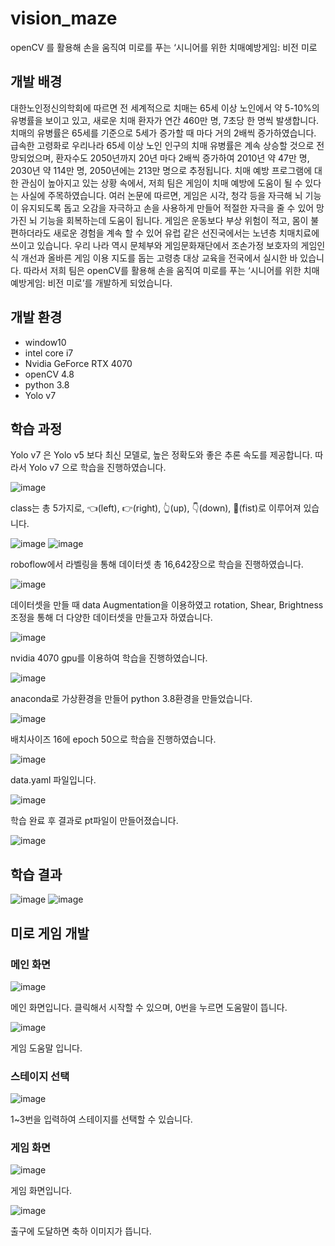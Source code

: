 # vision_maze
openCV 를 활용해 손을 움직여 미로를 푸는 ‘시니어를 위한 치매예방게임: 비전 미로

## 개발 배경
대한노인정신의학회에 따르면 전 세계적으로 치매는 65세 이상 노인에서 약 5-10%의 유병률을 보이고 있고, 새로운 치매 환자가 연간 460만 명, 7초당 한 명씩 발생합니다. 치매의 유병률은 65세를 기준으로 5세가 증가할 때 마다 거의 2배씩 증가하였습니다. 급속한 고령화로 우리나라 65세 이상 노인 인구의 치매 유병률은 계속 상승할 것으로 전망되었으며, 환자수도 2050년까지 20년 마다 2배씩 증가하여 2010년 약 47만 명, 2030년 약 114만 명, 2050년에는 213만 명으로 추정됩니다. 치매 예방 프로그램에 대한 관심이 높아지고 있는 상황 속에서, 저희 팀은 게임이 치매 예방에 도움이 될 수 있다는 사실에 주목하였습니다. 여러 논문에 따르면, 게임은 시각, 청각 등을 자극해 뇌 기능이 유지되도록 돕고 오감을 자극하고 손을 사용하게 만들어 적절한 자극을 줄 수 있어 망가진 뇌 기능을 회복하는데 도움이 됩니다. 게임은 운동보다 부상 위험이 적고, 몸이 불편하더라도 새로운 경험을 계속 할 수 있어 유럽 같은 선진국에서는 노년층 치매치료에 쓰이고 있습니다. 우리 나라 역시 문체부와 게임문화재단에서 조손가정 보호자의 게임인식 개선과 올바른 게임 이용 지도를 돕는 고령층 대상 교육을 전국에서 실시한 바 있습니다.
따라서 저희 팀은 openCV를 활용해 손을 움직여 미로를 푸는 ‘시니어를 위한 치매예방게임: 비전 미로’를 개발하게 되었습니다.


## 개발 환경
- window10
- intel core i7
- Nvidia GeForce RTX 4070
- openCV 4.8
- python 3.8
- Yolo v7
  
## 학습 과정
Yolo v7 은 Yolo v5 보다 최신 모델로, 높은 정확도와 좋은 추론 속도를 제공합니다. 따라서 Yolo v7 으로 학습을 진행하였습니다.

![image](https://github.com/MIN60/vision_maze/assets/49427080/d891f374-8204-42bf-9c3e-da9d83294eef)

class는 총 5가지로, 👈(left), 👉(right), 👆(up), 👇(down), 👊(fist)로 이루어져 있습니다.

![image](https://github.com/MIN60/vision_maze/assets/49427080/09269aa0-d0b6-446e-80c9-b7d19a1ccb78)
![image](https://github.com/MIN60/vision_maze/assets/49427080/e780ea08-fe70-45c0-9218-7894a8c9c901)

roboflow에서 라벨링을 통해 데이터셋 총 16,642장으로 학습을 진행하였습니다.

![image](https://github.com/MIN60/vision_maze/assets/49427080/970815df-c060-4fa5-b601-38f5c86485b7)

데이터셋을 만들 때 data Augmentation을 이용하였고 rotation, Shear, Brightness조정을 통해 더 다양한 데이터셋을 만들고자 하였습니다.

![image](https://github.com/MIN60/vision_maze/assets/49427080/2d7689f7-b4a1-496a-85a9-3069f7b0ca89)

nvidia 4070 gpu를 이용하여 학습을 진행하였습니다.

![image](https://github.com/MIN60/vision_maze/assets/49427080/fa82da45-73f1-4b52-a596-9ab70e5b682b)

anaconda로 가상환경을 만들어 python 3.8환경을 만들었습니다.

![image](https://github.com/MIN60/vision_maze/assets/49427080/bd8cfece-94ae-4abc-835e-666af27c18fa)

배치사이즈 16에 epoch 50으로 학습을 진행하였습니다.

![image](https://github.com/MIN60/vision_maze/assets/49427080/474b882a-eb21-4bc4-acd0-82d0c531e5b5)

data.yaml 파일입니다.

![image](https://github.com/MIN60/vision_maze/assets/49427080/7d4589de-4239-4d0d-a349-a53ce4a3c5e6)

학습 완료 후 결과로 pt파일이 만들어졌습니다.

![image](https://github.com/MIN60/vision_maze/assets/49427080/5cd4484b-ad68-4df6-9308-e59961e0338d)

## 학습 결과

![image](https://github.com/MIN60/vision_maze/assets/49427080/06bd65c7-4472-4c6d-9f6f-575e06f72951)
![image](https://github.com/MIN60/vision_maze/assets/49427080/9b44be75-3aa7-49f2-b036-3ac161540860)


## 미로 게임 개발

### 메인 화면

![image](https://github.com/MIN60/vision_maze/assets/49427080/052f9ecd-6dcd-4384-b793-6b676c693822)

메인 화면입니다. 클릭해서 시작할 수 있으며, 0번을 누르면 도움말이 뜹니다.

![image](https://github.com/MIN60/vision_maze/assets/49427080/32c96ae7-fbf9-452e-82f5-c095ed4206b7)

게임 도움말 입니다.

### 스테이지 선택

![image](https://github.com/MIN60/vision_maze/assets/49427080/50467fb5-5a29-4c6e-9953-d24209e5c87b)

1~3번을 입력하여 스테이지를 선택할 수 있습니다.

### 게임 화면

![image](https://github.com/MIN60/vision_maze/assets/49427080/da11d768-1c5f-46a8-8244-ff236ed0cf40)

게임 화면입니다.

![image](https://github.com/MIN60/vision_maze/assets/49427080/f8a3a2b1-f706-47e8-9733-a2d3be6c34eb)

출구에 도달하면 축하 이미지가 뜹니다.







